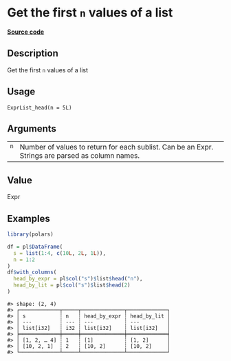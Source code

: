 

# Get the first <code>n</code> values of a list

[**Source code**](https://github.com/pola-rs/r-polars/tree/c47431ca69622f79ed7a3f1d7bfee6075ffabfee/R/expr__list.R#L368)

## Description

Get the first <code>n</code> values of a list

## Usage

<pre><code class='language-R'>ExprList_head(n = 5L)
</code></pre>

## Arguments

<table>
<tr>
<td style="white-space: nowrap; font-family: monospace; vertical-align: top">
<code id="ExprList_head_:_n">n</code>
</td>
<td>
Number of values to return for each sublist. Can be an Expr. Strings are
parsed as column names.
</td>
</tr>
</table>

## Value

Expr

## Examples

``` r
library(polars)

df = pl$DataFrame(
  s = list(1:4, c(10L, 2L, 1L)),
  n = 1:2
)
df$with_columns(
  head_by_expr = pl$col("s")$list$head("n"),
  head_by_lit = pl$col("s")$list$head(2)
)
```

    #> shape: (2, 4)
    #> ┌─────────────┬─────┬──────────────┬─────────────┐
    #> │ s           ┆ n   ┆ head_by_expr ┆ head_by_lit │
    #> │ ---         ┆ --- ┆ ---          ┆ ---         │
    #> │ list[i32]   ┆ i32 ┆ list[i32]    ┆ list[i32]   │
    #> ╞═════════════╪═════╪══════════════╪═════════════╡
    #> │ [1, 2, … 4] ┆ 1   ┆ [1]          ┆ [1, 2]      │
    #> │ [10, 2, 1]  ┆ 2   ┆ [10, 2]      ┆ [10, 2]     │
    #> └─────────────┴─────┴──────────────┴─────────────┘
